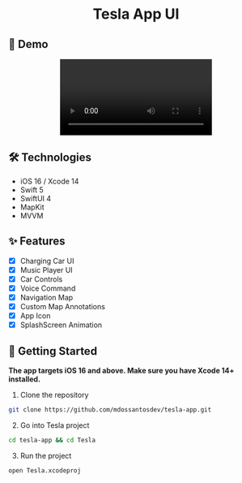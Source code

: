 <h1 align="center">Tesla App UI</h1>

## 📱 Demo

<div align="center">
  <video src="https://github.com/mdossantosdev/tesla-app/assets/25856076/95707c7a-400f-435c-a1cd-d59bc5b702fd" />
</div>

## 🛠️ Technologies

- iOS 16 / Xcode 14
- Swift 5
- SwiftUI 4
- MapKit
- MVVM

## ✨ Features

- [x] Charging Car UI
- [x] Music Player UI
- [x] Car Controls
- [x] Voice Command
- [x] Navigation Map
- [x] Custom Map Annotations
- [x] App Icon
- [x] SplashScreen Animation

## 🚀 Getting Started

**The app targets iOS 16 and above. Make sure you have Xcode 14+ installed.**

1. Clone the repository

```sh
git clone https://github.com/mdossantosdev/tesla-app.git
```

2. Go into Tesla project

```sh
cd tesla-app && cd Tesla
```

3. Run the project
```sh
open Tesla.xcodeproj
```


